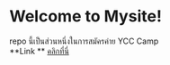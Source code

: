 # Welcome to Mysite!
repo นี้เป็นส่วนหนึ่งในการสมัครค่าย YCC Camp        
**Link  ** [คลิกที่นี่](https://suspicious-morse-bd5ffe.netlify.com/)
